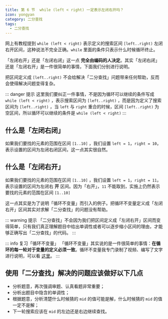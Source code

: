 ```yaml
---
title: 第 6 节  while (left < right) 一定表示左闭右开吗？
icon: yongyan
category: 二分查找
tags:
  - 二分查找
---
```


网上有教程提到 `while (left < right)` 表示定义的搜索区间 `[left..right)` 左闭右开区间，这种说法不完全正确。`while` 里面的条件只表示什么时候循环终止。

「左闭右开」还是「左闭右闭」这一点 **完全由编码的人决定**。其实「左闭右闭」还是「左闭右开」是一件很简单的事情，下面我们分别进行说明。

把区间定义成 `[left..right)` 不会给解决「二分查找」问题带来任何帮助，反而会使得解决问题变得复杂。


::: danger 提示
这里我们要纠正一件事情，不是因为循环可以继续的条件写成 `while (left < right)` ，表示搜索区间为 `[left..right)` ，而是因为定义了搜索区间为 `[left..right)` ，当 `left` 与 `right` 重合的时候，区间 `[left..right)` 为空区间，所以循环可以继续的条件是 `while (left < right)`
:::

## 什么是「左闭右闭」

如果我们要找的元素的范围在区间 `[1..10]` ，我们设置 `left = 1`，`right = 10`，表示设置的区间为左闭右闭区间，这一点其实很自然。

## 什么是「左闭右开」

如果我们要找的元素的范围在区间 `[1..10]` ，我们设置 `left = 1`，`right = 11`，表示设置的区间为左闭右 **开** 区间。因为「右开」，`11` 不能取到，实施上仍然表示要找的元素的范围在区间 `[1..10]`

这一点其实是为了说明「循环不变量」而引入的例子。把循环不变量定义成「左闭右开」区间其实对求解「二分查找」的问题没有帮助。

::: warning 提示
「二分查找」不会因为我们把区间定义成「左闭右开」区间而变得简单，只有我们真正理解题目中给出单调性或者可以逐步缩小区间的理由，才能够正确写出「二分查找」的代码。
:::



::: info 复习「循环不变量」
「循环不变量」其实说的是一件很简单的事情：**在循环的每一轮对于变量的定义必须一致**。循环不变量我专门录制了视频、编写了文字进行说明，可以看 [这里](https://suanfa8.com/algorithm-basic/loop-invariant/intro/)。
:::

## 使用「二分查找」解决的问题应该做好以下几点

+ 分析题意，再次强调审题、认真看题非常重要；
+ 分析出题目中隐含的单调性；
+ 根据题意，分析清楚什么时候猜的 `mid` 的值可能是解，什么时候猜的 `mid` 的值一定不是解；
+ 下一轮搜索应该在 `mid` 的左边还是右边继续查找。

